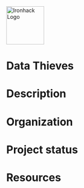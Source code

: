 <img src="https://bit.ly/2VnXWr2" alt="Ironhack Logo" width="100"/>

# Data Thieves

# Description

# Organization

# Project status

# Resources
